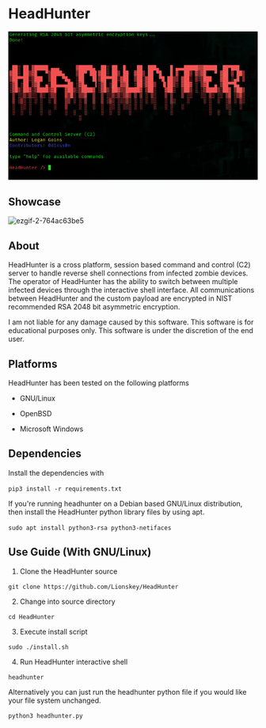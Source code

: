 # HeadHunter

![HeadHunter Logo](https://raw.githubusercontent.com/0d1nss0n/HeadHunter-Python/main/bin/headhunter.png)

## Showcase

![ezgif-2-764ac63be5](https://user-images.githubusercontent.com/55106700/230660106-0db0e26c-1fe1-4390-9fab-1cc12083beea.gif)

## About
HeadHunter is a cross platform, session based command and control (C2) server to handle reverse shell connections from infected zombie devices. The operator of HeadHunter has the ability to switch between multiple infected devices through the interactive shell interface. All communications between HeadHunter and the custom payload are encrypted in NIST recommended RSA 2048 bit asymmetric encryption. 

I am not liable for any damage caused by this software. This software is for educational purposes only. This software is under the discretion of the end user.

## Platforms
HeadHunter has been tested on the following platforms

- GNU/Linux

- OpenBSD

- Microsoft Windows

## Dependencies
Install the dependencies with

```pip3 install -r requirements.txt```


If you're running headhunter on a Debian based GNU/Linux distribution, then install the HeadHunter python library files by using apt.

```sudo apt install python3-rsa python3-netifaces```

## Use Guide (With GNU/Linux)

1. Clone the HeadHunter source
```
git clone https://github.com/Lionskey/HeadHunter
```

2. Change into source directory
```
cd HeadHunter
```

3. Execute install script
```
sudo ./install.sh
```

4. Run HeadHunter interactive shell
```
headhunter
```

Alternatively you can just run the headhunter python file if you would like your file system unchanged.
```
python3 headhunter.py
```


